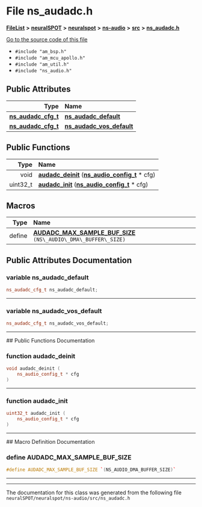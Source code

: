 

# File ns\_audadc.h



[**FileList**](files.md) **>** [**neuralSPOT**](dir_75594cce7c7773aa3cb253214bf56510.md) **>** [**neuralspot**](dir_b737d82f35ec218ac5a7ef4105db9c0e.md) **>** [**ns-audio**](dir_45211a8475460839574f71aa108f4957.md) **>** [**src**](dir_e70eef2d5115541d1d6cb7ad27f30382.md) **>** [**ns\_audadc.h**](ns__audadc_8h.md)

[Go to the source code of this file](ns__audadc_8h_source.md)



* `#include "am_bsp.h"`
* `#include "am_mcu_apollo.h"`
* `#include "am_util.h"`
* `#include "ns_audio.h"`





















## Public Attributes

| Type | Name |
| ---: | :--- |
|  [**ns\_audadc\_cfg\_t**](structns__audadc__cfg__t.md) | [**ns\_audadc\_default**](#variable-ns_audadc_default)  <br> |
|  [**ns\_audadc\_cfg\_t**](structns__audadc__cfg__t.md) | [**ns\_audadc\_vos\_default**](#variable-ns_audadc_vos_default)  <br> |
















## Public Functions

| Type | Name |
| ---: | :--- |
|  void | [**audadc\_deinit**](#function-audadc_deinit) ([**ns\_audio\_config\_t**](ns__audio_8h.md#typedef-ns_audio_config_t) \* cfg) <br> |
|  uint32\_t | [**audadc\_init**](#function-audadc_init) ([**ns\_audio\_config\_t**](ns__audio_8h.md#typedef-ns_audio_config_t) \* cfg) <br> |



























## Macros

| Type | Name |
| ---: | :--- |
| define  | [**AUDADC\_MAX\_SAMPLE\_BUF\_SIZE**](ns__audadc_8h.md#define-audadc_max_sample_buf_size)  `(NS\_AUDIO\_DMA\_BUFFER\_SIZE)`<br> |

## Public Attributes Documentation




### variable ns\_audadc\_default 

```C++
ns_audadc_cfg_t ns_audadc_default;
```




<hr>



### variable ns\_audadc\_vos\_default 

```C++
ns_audadc_cfg_t ns_audadc_vos_default;
```




<hr>
## Public Functions Documentation




### function audadc\_deinit 

```C++
void audadc_deinit (
    ns_audio_config_t * cfg
) 
```




<hr>



### function audadc\_init 

```C++
uint32_t audadc_init (
    ns_audio_config_t * cfg
) 
```




<hr>
## Macro Definition Documentation





### define AUDADC\_MAX\_SAMPLE\_BUF\_SIZE 

```C++
#define AUDADC_MAX_SAMPLE_BUF_SIZE `(NS_AUDIO_DMA_BUFFER_SIZE)`
```




<hr>

------------------------------
The documentation for this class was generated from the following file `neuralSPOT/neuralspot/ns-audio/src/ns_audadc.h`

